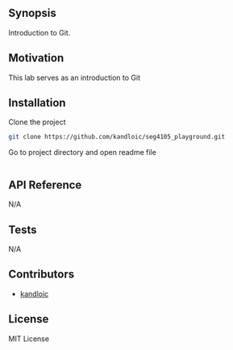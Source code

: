 ## Synopsis

Introduction to Git.

## Motivation

This lab serves as an introduction to Git

## Installation

Clone the project
```zsh
git clone https://github.com/kandloic/seg4105_playground.git
```

Go to project directory and open readme file

```zsh

```
## API Reference

N/A

## Tests

N/A

## Contributors

- [kandloic](https://github.com/kandloic)

## License

MIT License
